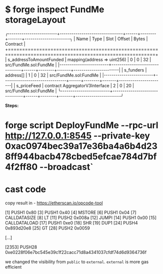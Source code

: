 # $ forge inspect FundMe storageLayout

╭-------------------------+--------------------------------+------+--------+-------+-----------------------╮
| Name                    | Type                           | Slot | Offset | Bytes | Contract              |
+==========================================================================================================+
| s_addressToAmountFunded | mapping(address => uint256)    | 0    | 0      | 32    | src/FundMe.sol:FundMe |
|-------------------------+--------------------------------+------+--------+-------+-----------------------|
| s_funders               | address[]                      | 1    | 0      | 32    | src/FundMe.sol:FundMe |
|-------------------------+--------------------------------+------+--------+-------+-----------------------|
| s_priceFeed             | contract AggregatorV3Interface | 2    | 0      | 20    | src/FundMe.sol:FundMe |
╰-------------------------+--------------------------------+------+--------+-------+-----------------------╯

**Steps:**
# forge script DeployFundMe --rpc-url http://127.0.0.1:8545 --private-key 0xac0974bec39a17e36ba4a6b4d238ff944bacb478cbed5efcae784d7bf4f2ff80 --broadcast`

# cast code <fund me contract address>

copy result in - https://etherscan.io/opcode-tool

[1] PUSH1 0x80
[3] PUSH1 0x40
[4] MSTORE
[6] PUSH1 0x04
[7] CALLDATASIZE
[8] LT
[11] PUSH2 0x008a
[12] JUMPI
[14] PUSH1 0x00
[15] CALLDATALOAD
[17] PUSH1 0xe0
[18] SHR
[19] DUP1
[24] PUSH4 0x893d20e8
[25] GT
[28] PUSH2 0x0059

[...]

[2353] PUSH28 0xe0228f06e7bc545e39c1f22cacc71d8a4341037cfdf74d6d9364736f

we changed the visibility from `public` to `external`. `external` is more gas efficient
